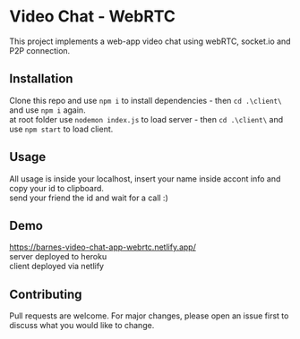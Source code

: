 # Video Chat - WebRTC

This project implements a web-app video chat using webRTC, socket.io and P2P connection.


## Installation

Clone this repo and use ```npm i``` to install dependencies -
then ```cd .\client\``` and use ```npm i``` again.
<br>
at root folder use ```nodemon index.js``` to load server - then ```cd .\client\``` and use ```npm start``` to load client.


## Usage

All usage is inside your localhost,
insert your name inside accont info and copy your id to clipboard.
<br>
send your friend the id and wait for a call :)

## Demo

https://barnes-video-chat-app-webrtc.netlify.app/
<br>
server deployed to heroku
<br>
client deployed via netlify


## Contributing
Pull requests are welcome. For major changes, please open an issue first to discuss what you would like to change.



